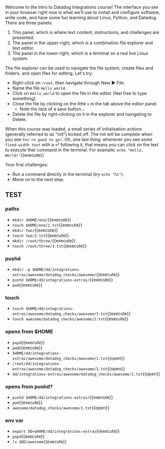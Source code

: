 Welcome to the Intro to Datadog Integrations course! The interface you see in your browser right now is what we'll use to install and configure software, write code, and have some fun learning about Linux, Python, and Datadog. There are three panels:
1. This panel, which is where text content, instructions, and challenges are presented.
1. The panel in the upper-right, which is a combination file explorer and text editor.
1. The panel in the lower-right, which is a terminal on a real live Linux system.

The file explorer can be used to navigate the file system, create files and folders, and open files for editing. Let's try:
* Right-click on `/root`, then navigate through New ▶ File.
* Name the file `Hello_world`.
* Click on `Hello_world` to open the file in the editor (feel free to type something).
* Close the file by clicking on the little `x` in the tab above the editor panel.
  * Note the _lack_ of a save button…
* Delete the file by right-clicking on it in the explorer and navigating to Delete.

When this course was loaded, a small series of initialisation actions (generally referred to as "init") kicked off. The init will be complete when you see `You're good to go!`. Oh, one last thing: whenever you see some `fixed-width text` with a ⏎ following it, that means you can click on the text to execute that command in the terminal. For example: `echo "Hello, World!"`{{execute}}

Your first challenges:
- Run a command directly in the terminal (try `echo "hi"`).
- Move on to the next step.

## TEST

### paths

* `mkdir $HOME/one/`{{execute}}
* `touch $HOME/one/1.txt`{{execute}}
* `mkdir two/`{{execute}}
* `touch two/2.txt`{{execute}}
* `mkdir /root/three/`{{execute}}
* `touch /root/three/3.txt`{{execute}}

### pushd

* `mkdir -p $HOME/dd/integrations-extras/awesome/datadog_checks/awesome/`{{execute}}
* `pushd $HOME/dd/integrations-extras/`{{execute}}
* `pwd`{{execute}}

### touch

* `touch $HOME/dd/integrations-extras/awesome/datadog_checks/awesome/1.txt`{{execute}}
* `touch awesome/datadog_checks/awesome/2.txt`{{execute}}

### opens from $HOME

* `popd`{{execute}}
* `pwd`{{execute}}
* `$HOME/dd/integrations-extras/awesome/datadog_checks/awesome/1.txt`{{open}}
* `/root/dd/integrations-extras/awesome/datadog_checks/awesome/1.txt`{{open}}
* `dd/integrations-extras/awesome/datadog_checks/awesome/1.txt`{{open}}

### opens from pushd?

* `pushd $HOME/dd/integrations-extras/`{{execute}}
* `pwd`{{execute}}
* `awesome/datadog_checks/awesome/2.txt`{{open}}

### env var

* `export DD=$HOME/dd/integrations-extras`{{execute}}
* `popd`{{execute}}
* `ls $DD/awesome`{{execute}}
